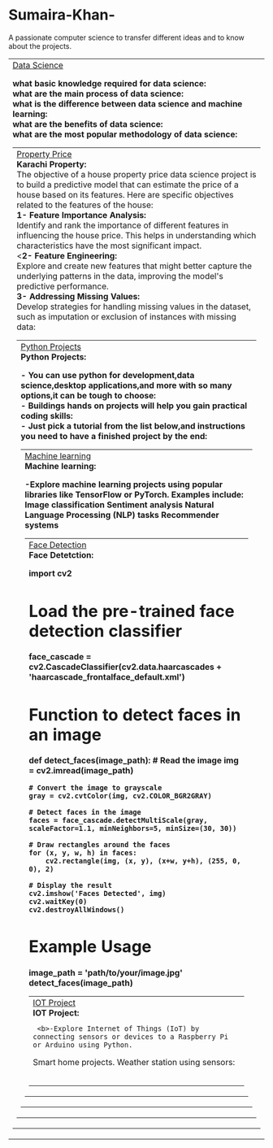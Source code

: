 # Sumaira-Khan-
A passionate computer science to transfer different ideas and to know about the projects.
<table>
  <body>
    <tr>
     
   <td><a href="https://github.com/ksumi4020/housing--property">Data Science</a><br/>

<b>what basic knowledge required for data science:</b><br/>
<b> what are the main process of data science:</b><br/>
<b> what is the difference between data science and machine learning:</b><br/>
<b>what are the benefits of data science: </b><br/>
<b> what are the most popular methodology of data science:</b><br/>
<table>
  <body>
    <tr>
      <td><a href="https://github.com/ksumi4020/housing--property">Property Price</a><br/>
      <b>Karachi Property:</b><br/>
The objective of a house property price data science project is to build a predictive model that can estimate the price of a house based on its features. Here are specific objectives related to the features of the house:<br/>
<b>1-	Feature Importance Analysis:</b><br/>
Identify and rank the importance of different features in influencing the house price. This helps in understanding which characteristics have the most significant impact.<br/>
<<b>2-	Feature Engineering:</b><br/>
Explore and create new features that might better capture the underlying patterns in the data, improving the model's predictive performance.<br/>
<b>3-	Addressing Missing Values:</b><br/>
Develop strategies for handling missing values in the dataset, such as imputation or exclusion of instances with missing data:</b><br/>
<table>
   <body>
       <tr>
           <td><a href="https://github.com/ksumi4020/Python--Projects">Python Projects</a><br/>
           <b> Python Projects:</b><br/>
             
<b>- You can use python for development,data science,desktop applications,and more with so many options,it can be tough to choose:</b><br/>
<b>- Buildings hands on projects will help you gain practical coding skills:</b><br/>
<b>- Just pick a tutorial from the list below,and instructions you need to have a finished project by the end:</b><br/>
<table>
    <body>
        <tr>
            <td><a href="https://github.com/ksumi4020/Machine--Learning">Machine learning</a><br/>
          <b> Machine learning:</b><br/>
          
<b>-Explore machine learning projects using popular libraries like TensorFlow or PyTorch. Examples include:
Image classification
Sentiment analysis
Natural Language Processing (NLP) tasks
Recommender systems </b>
  <table>
     <body>
       <tr>
        <td><a href="https://github.com/ksumi4020/Face--Detection">Face Detection</a><br/>
         <b> Face Detetction:</b><br/>
         
<b>import cv2

# Load the pre-trained face detection classifier
face_cascade = cv2.CascadeClassifier(cv2.data.haarcascades + 'haarcascade_frontalface_default.xml')

# Function to detect faces in an image
def detect_faces(image_path):
    # Read the image
    img = cv2.imread(image_path)
    
    # Convert the image to grayscale
    gray = cv2.cvtColor(img, cv2.COLOR_BGR2GRAY)
    
    # Detect faces in the image
    faces = face_cascade.detectMultiScale(gray, scaleFactor=1.1, minNeighbors=5, minSize=(30, 30))
    
    # Draw rectangles around the faces
    for (x, y, w, h) in faces:
        cv2.rectangle(img, (x, y), (x+w, y+h), (255, 0, 0), 2)

    # Display the result
    cv2.imshow('Faces Detected', img)
    cv2.waitKey(0)
    cv2.destroyAllWindows()

# Example Usage
image_path = 'path/to/your/image.jpg'
detect_faces(image_path)</b>
<table>
  <body>
   <tr>
      <td><a href="https://github.com/ksumi4020/IOT Projects">IOT Project</a><br/>
     <b> IOT Project:</b><br/>
           
     <b>-Explore Internet of Things (IoT) by connecting sensors or devices to a Raspberry Pi or Arduino using Python.
Smart home projects.
Weather station using sensors:</b>
<table>
   <body>
     <tr>













        
